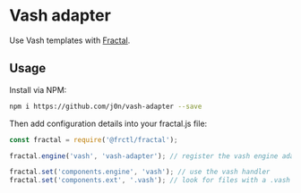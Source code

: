# Vash adapter

Use Vash templates with [Fractal](http://frctl.github.io).

## Usage

Install via NPM:

```bash
npm i https://github.com/j0n/vash-adapter --save
```

Then add configuration details into your fractal.js file:

```js
const fractal = require('@frctl/fractal');

fractal.engine('vash', 'vash-adapter'); // register the vash engine adapter

fractal.set('components.engine', 'vash'); // use the vash handler
fractal.set('components.ext', '.vash'); // look for files with a .vash file extension
```
